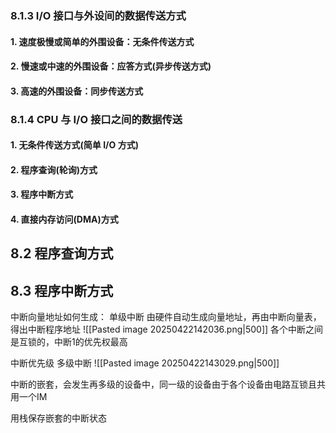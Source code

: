 ### 8.1.3 I/O 接口与外设间的数据传送方式
#### 1. 速度极慢或简单的外围设备：无条件传送方式
#### 2. 慢速或中速的外围设备：应答方式(异步传送方式)
#### 3. 高速的外围设备：同步传送方式
### 8.1.4 CPU 与 I/O 接口之间的数据传送
#### 1. 无条件传送方式(简单 I/O 方式)
#### 2. 程序查询(轮询)方式
#### 3. 程序中断方式
#### 4. 直接内存访问(DMA)方式

## 8.2 程序查询方式
## 8.3 程序中断方式


中断向量地址如何生成：
单级中断
由硬件自动生成向量地址，再由中断向量表，得出中断程序地址
![[Pasted image 20250422142036.png|500]]
各个中断之间是互锁的，中断1的优先权最高

中断优先级
多级中断
![[Pasted image 20250422143029.png|500]]

中断的嵌套，会发生再多级的设备中，同一级的设备由于各个设备由电路互锁且共用一个IM

用栈保存嵌套的中断状态